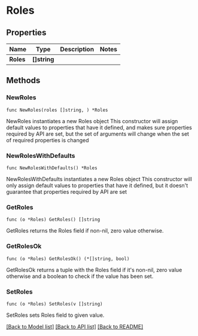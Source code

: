 # Roles

## Properties

Name | Type | Description | Notes
------------ | ------------- | ------------- | -------------
**Roles** | **[]string** |  | 

## Methods

### NewRoles

`func NewRoles(roles []string, ) *Roles`

NewRoles instantiates a new Roles object
This constructor will assign default values to properties that have it defined,
and makes sure properties required by API are set, but the set of arguments
will change when the set of required properties is changed

### NewRolesWithDefaults

`func NewRolesWithDefaults() *Roles`

NewRolesWithDefaults instantiates a new Roles object
This constructor will only assign default values to properties that have it defined,
but it doesn't guarantee that properties required by API are set

### GetRoles

`func (o *Roles) GetRoles() []string`

GetRoles returns the Roles field if non-nil, zero value otherwise.

### GetRolesOk

`func (o *Roles) GetRolesOk() (*[]string, bool)`

GetRolesOk returns a tuple with the Roles field if it's non-nil, zero value otherwise
and a boolean to check if the value has been set.

### SetRoles

`func (o *Roles) SetRoles(v []string)`

SetRoles sets Roles field to given value.



[[Back to Model list]](../README.md#documentation-for-models) [[Back to API list]](../README.md#documentation-for-api-endpoints) [[Back to README]](../README.md)



